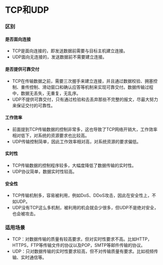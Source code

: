 # TCP和UDP
### 区别
#### 是否面向连接
* TCP是面向连接的，即发送数据前需要与目标主机建立连接。
* UDP面向无连接的，发送数据前不需要建立连接。
#### 是否提供可靠交付
* TCP在传输数据之前，需要三次握手来建立连接，并且通过数据校验、拥塞控制、重传控制、滑动窗口和确认应答等机制来实现可靠交付。数据传输过程中，数据无丢失，无重复，无乱序。
* UDP不提供可靠交付，只有通过检验和去丢弃那些不完整的报文，尽最大努力来保证交付的可靠性。
#### 工作效率
* 前面提到TCP传输数据的控制非常多，这也导致了TCP网络开销大，工作效率相对低下，对系统的资源要求也比较高。
* UDP传输控制简单，因此工作效率相对高，对系统资源的要求偏低。
#### 实时性
* TCP传输数据的控制程序较多，大幅度降低了数据传输的实时性。
* UDP协议简单，数据实时性较高。
#### 安全性
* TCP传输机制多，容易被利用，例如DoS、DDoS攻击，因此在安全性上，不如UDP。
* UDP没有TCP这么多机制，被利用的机会就会少很多，但UDP不是绝对安全，也会被攻击。
### 适用场景
* TCP：对数据传输的质量有较高要求，但对实时性要求不高。比如HTTP，HTTPS，FTP等传输文件的协议以及POP，SMTP等邮件传输的协议。
* UDP：只对数据传输的实时性要求较高，但不对传输质量有要求。比如视频传输、实时通信等。